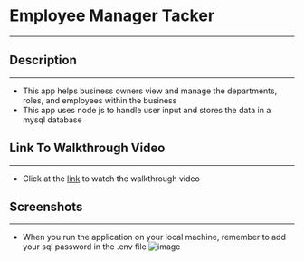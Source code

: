 # Employee Manager Tacker
-------------------------

## Description
---------------
- This app helps business owners view and manage the departments, roles, and employees within the business
- This app uses node js to handle user input and stores the data in a mysql database

## Link To Walkthrough Video
----------------------------
- Click at the [link](https://drive.google.com/file/d/16J0WYSFCU5rD2NOdKiHqTHU47Zt3eZW9/view) to watch the walkthrough video


## Screenshots
---------------
- When you run the application on your local machine, remember to add your sql password in the .env file
![image](https://user-images.githubusercontent.com/37052240/197670409-a94bb9d0-0163-494c-b802-457830adf980.png)
